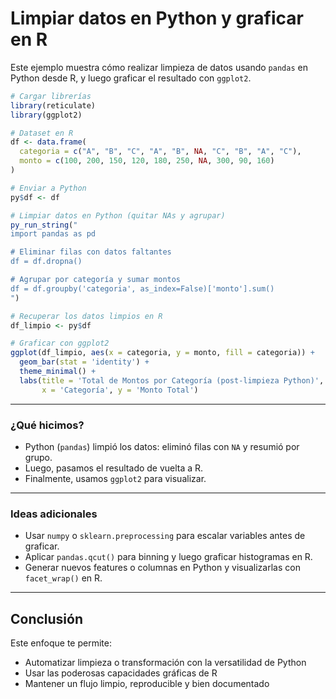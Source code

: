 # Limpiar datos en Python y graficar en R

Este ejemplo muestra cómo realizar limpieza de datos usando `pandas` en Python desde R, y luego graficar el resultado con `ggplot2`.

```r
# Cargar librerías
library(reticulate)
library(ggplot2)

# Dataset en R
df <- data.frame(
  categoria = c("A", "B", "C", "A", "B", NA, "C", "B", "A", "C"),
  monto = c(100, 200, 150, 120, 180, 250, NA, 300, 90, 160)
)

# Enviar a Python
py$df <- df

# Limpiar datos en Python (quitar NAs y agrupar)
py_run_string("
import pandas as pd

# Eliminar filas con datos faltantes
df = df.dropna()

# Agrupar por categoría y sumar montos
df = df.groupby('categoria', as_index=False)['monto'].sum()
")

# Recuperar los datos limpios en R
df_limpio <- py$df

# Graficar con ggplot2
ggplot(df_limpio, aes(x = categoria, y = monto, fill = categoria)) +
  geom_bar(stat = 'identity') +
  theme_minimal() +
  labs(title = 'Total de Montos por Categoría (post-limpieza Python)',
       x = 'Categoría', y = 'Monto Total')
```

---

### ¿Qué hicimos?

- Python (`pandas`) limpió los datos: eliminó filas con `NA` y resumió por grupo.
- Luego, pasamos el resultado de vuelta a R.
- Finalmente, usamos `ggplot2` para visualizar.

---

### Ideas adicionales

- Usar `numpy` o `sklearn.preprocessing` para escalar variables antes de graficar.
- Aplicar `pandas.qcut()` para binning y luego graficar histogramas en R.
- Generar nuevos features o columnas en Python y visualizarlas con `facet_wrap()` en R.

---

## Conclusión

Este enfoque te permite:

- Automatizar limpieza o transformación con la versatilidad de Python
- Usar las poderosas capacidades gráficas de R
- Mantener un flujo limpio, reproducible y bien documentado

